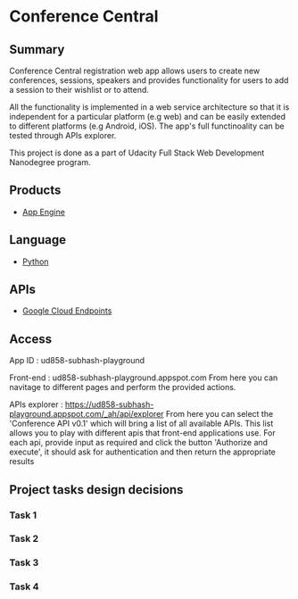 Conference Central
==================

## Summary

Conference Central registration web app allows users to create new conferences, sessions, speakers and provides functionality for users to add a session to their wishlist or to attend.

All the functionality is implemented in a web service architecture so that it is independent for a particular platform (e.g web) and can be easily extended to different platforms (e.g Android, iOS). The app's full functinoality can be tested through APIs explorer.

This project is done as a part of Udacity Full Stack Web Development Nanodegree program.

## Products

- [App Engine][1]

## Language

- [Python][2]

## APIs

- [Google Cloud Endpoints][3]

## Access

App ID : ud858-subhash-playground

Front-end : ud858-subhash-playground.appspot.com
From here you can navitage to different pages and perform the provided actions.

APIs explorer : https://ud858-subhash-playground.appspot.com/_ah/api/explorer
From here you can select the 'Conference API v0.1' which will bring a list of all available APIs. This list allows you to play with different apis that front-end applications use. For each api, provide input as required and click the button 'Authorize and execute', it should ask for authentication and then return the appropriate results

## Project tasks design decisions

### Task 1

### Task 2

### Task 3

### Task 4


[1]: https://developers.google.com/appengine
[2]: http://python.org
[3]: https://developers.google.com/appengine/docs/python/endpoints/
